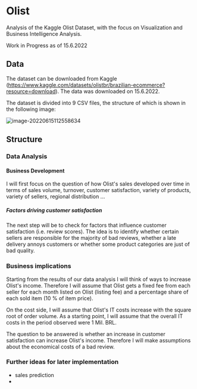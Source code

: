 # Olist
Analysis of the Kaggle Olist Dataset, with the focus on Visualization and Business Intelligence Analysis. 

Work in Progress as of 15.6.2022

## Data

The dataset can be downloaded from Kaggle (https://www.kaggle.com/datasets/olistbr/brazilian-ecommerce?resource=download). The data was downloaded on 15.6.2022. 

The dataset is divided into 9 CSV files, the structure of which is shown in the following image: 

![image-20220615112558634](C:\Users\jakob\AppData\Roaming\Typora\typora-user-images\image-20220615112558634.png)



## Structure

### Data Analysis

#### Business Development

I will first focus on the question of how Olist's sales developed over time in terms of sales volume, turnover, customer satisfaction, variety of products, variety of sellers, regional distribution ...

##### Factors driving customer satisfaction

The next step will be to check for factors that influence customer satisfaction (i.e. review scores). The idea is to identify whether certain sellers are responsible for the majority of bad reviews, whether a late delivery annoys customers or whether some product categories are just of bad quality. 

### Business implications

Starting from the results of our data analysis I will think of ways to increase Olist's income. Therefore I will assume that Olist gets a fixed fee from each seller for each month listed on Olist (listing fee) and a percentage share of each sold item (10 % of item price). 

On the cost side, I will assume that Olist's IT costs increase with the square root of order volume. As a starting point, I will assume that the overall IT costs in the period observed were 1 Mil. BRL.

The question to be answered is whether an increase in customer satisfaction can increase Olist's income. Therefore I will make assumptions about the economical costs of a bad review.  





### Further ideas for later implementation

- sales prediction
- 
